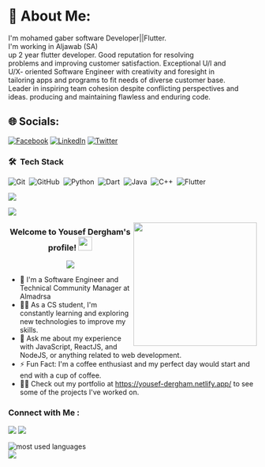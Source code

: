 # 💫 About Me:
I'm mohamed gaber software Developer||Flutter.<br>I'm  working in Aljawab (SA)<br>up 2 year flutter developer. Good reputation for resolving<br>problems and improving customer satisfaction. Exceptional U/I and<br>U/X- oriented Software Engineer with creativity and foresight in<br>tailoring apps and programs to fit needs of diverse customer base.<br>Leader in inspiring team cohesion despite conflicting perspectives and<br>ideas. producing and maintaining flawless and enduring code.


## 🌐 Socials:
[![Facebook](https://img.shields.io/badge/Facebook-%231877F2.svg?logo=Facebook&logoColor=white)](https://facebook.com/mohamedgaberyoussef1996) [![LinkedIn](https://img.shields.io/badge/LinkedIn-%230077B5.svg?logo=linkedin&logoColor=white)](https://linkedin.com/in/aldob-mohamed96) [![Twitter](https://img.shields.io/badge/Twitter-%231DA1F2.svg?logo=Twitter&logoColor=white)](https://twitter.com/aldob_mohamed96) 

### 🛠 &nbsp;Tech Stack

![Git](https://img.shields.io/badge/-Git-05122A?style=flat&logo=git)&nbsp;
![GitHub](https://img.shields.io/badge/-GitHub-05122A?style=flat&logo=github)&nbsp;
![Python](https://img.shields.io/badge/-Python-05122A?style=flat&logo=python)&nbsp;
![Dart](https://img.shields.io/badge/-Dart-05122A?style=flat&logo=Dart)&nbsp;
![Java](https://img.shields.io/badge/-Java%-05122A?style=flat&logo=Java)&nbsp;
![C++](https://img.shields.io/badge/-C++-05122A?style=flat&logo=C++)&nbsp;
![Flutter](https://img.shields.io/badge/-Flutter%20-05122A?style=flat&logo=Flutter)&nbsp;









![](https://github-profile-trophy.vercel.app/?username=aldob-mohamed96&theme=radical&no-frame=true&no-bg=false&margin-w=4)





![](https://github-contributor-stats.vercel.app/api?username=aldob-mohamed96&limit=5&theme=dark&combine_all_yearly_contributions=true)




<img width="250" align="right" src="https://c.tenor.com/_DOBjnGspYAAAAAM/code-coding.gif">

<h3 align="center">
  Welcome to Yousef Dergham's profile!
  <img src="https://media.giphy.com/media/hvRJCLFzcasrR4ia7z/giphy.gif" width="28">
</h3>

<!-- Typing SVG by DenverCoder1 - https://github.com/DenverCoder1/readme-typing-svg -->
<p align="center">
  <a href="https://github.com/DenverCoder1/readme-typing-svg"><img src="https://readme-typing-svg.herokuapp.com/?lines=Full-stack%20web%20developer;Always%20learning%20new%20things&font=Fira%20Code&center=true&width=440&height=45&color=f75c7e&vCenter=true&size=22"></a>
</p> 

- 🏢 I'm a Software Engineer and Technical Community Manager at Almadrsa
- 👨‍💻 As a CS student, I'm constantly learning and exploring new technologies to improve my skills.
- 💬 Ask me about my experience with JavaScript, ReactJS, and NodeJS, or anything related to web development.
- ⚡ Fun Fact: I'm a coffee enthusiast and my perfect day would start and end with a cup of coffee.
- 👨‍💻 Check out my portfolio at https://yousef-dergham.netlify.app/ to see some of the projects I've worked on.


### Connect with Me :

<a href="https://linkedin.com/in/yousefdergham" target="_blank"><img src="https://img.shields.io/badge/-Yousef%20Dergham-0077B5?style=for-the-badge&logo=Linkedin&logoColor=white"/></a>
<a href="https://t.me/YousefMohamed01" target="_blank"><img src="https://img.shields.io/badge/-Yousef%20Dergham-0077B5?style=for-the-badge&logo=Telegram&logoColor=white"/></a>




<img align="left" src="https://github-readme-stats.vercel.app/api/top-langs?username=yousefdergham&show_icons=true&locale=en&layout=compact&theme=radical" alt="most used languages" />
<br>
<a href="https://komarev.com/ghpvc/?username=yousefdergham&style=for-the-badge">
    <img src="https://komarev.com/ghpvc/?username=yousefdergham&style=for-the-badge">
</a>
